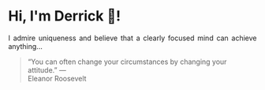 # Hi, I'm Derrick 👋!
<p align="justify">I admire uniqueness and believe that a clearly focused mind can achieve anything...</p> 
<!-- #quote-start -->
<blockquote>&ldquo;You can often change your circumstances by changing your attitude.&rdquo; &mdash; <footer>Eleanor Roosevelt</footer></blockquote>
<!-- #quote-end -->
